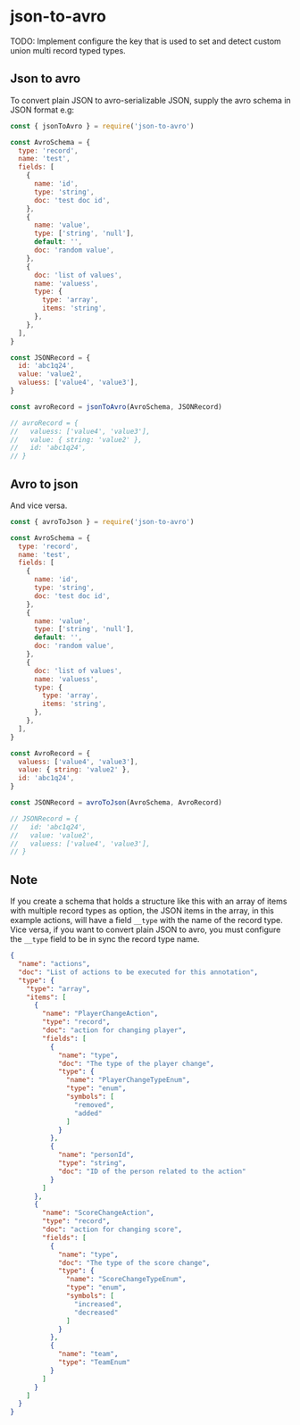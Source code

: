 # json-to-avro

TODO:
Implement configure the key that is used to set and detect custom union multi record typed types.

## Json to avro

To convert plain JSON to avro-serializable JSON, supply the avro schema in JSON format e.g:

```javascript
const { jsonToAvro } = require('json-to-avro')

const AvroSchema = {
  type: 'record',
  name: 'test',
  fields: [
    {
      name: 'id',
      type: 'string',
      doc: 'test doc id',
    },
    {
      name: 'value',
      type: ['string', 'null'],
      default: '',
      doc: 'random value',
    },
    {
      doc: 'list of values',
      name: 'valuess',
      type: {
        type: 'array',
        items: 'string',
      },
    },
  ],
}

const JSONRecord = {
  id: 'abc1q24',
  value: 'value2',
  valuess: ['value4', 'value3'],
}

const avroRecord = jsonToAvro(AvroSchema, JSONRecord)

// avroRecord = {
//   valuess: ['value4', 'value3'],
//   value: { string: 'value2' },
//   id: 'abc1q24',
// }
```
## Avro to json

And vice versa.

```javascript
const { avroToJson } = require('json-to-avro')

const AvroSchema = {
  type: 'record',
  name: 'test',
  fields: [
    {
      name: 'id',
      type: 'string',
      doc: 'test doc id',
    },
    {
      name: 'value',
      type: ['string', 'null'],
      default: '',
      doc: 'random value',
    },
    {
      doc: 'list of values',
      name: 'valuess',
      type: {
        type: 'array',
        items: 'string',
      },
    },
  ],
}

const AvroRecord = {
  valuess: ['value4', 'value3'],
  value: { string: 'value2' },
  id: 'abc1q24',
}

const JSONRecord = avroToJson(AvroSchema, AvroRecord)

// JSONRecord = {
//   id: 'abc1q24',
//   value: 'value2',
//   valuess: ['value4', 'value3'],
// }

```

## Note

If you create a schema that holds a structure like this with an array of items with multiple record types as option, the JSON items in the array, in this example actions, will have a field ```__type``` with the name of the record type. Vice versa, if you want to convert plain JSON to avro, you must configure the ```__type``` field to be in sync the record type name.
```json
{
  "name": "actions",
  "doc": "List of actions to be executed for this annotation",
  "type": {
    "type": "array",
    "items": [
      {
        "name": "PlayerChangeAction",
        "type": "record",
        "doc": "action for changing player",
        "fields": [
          {
            "name": "type",
            "doc": "The type of the player change",
            "type": {
              "name": "PlayerChangeTypeEnum",
              "type": "enum",
              "symbols": [
                "removed",
                "added"
              ]
            }
          },
          {
            "name": "personId",
            "type": "string",
            "doc": "ID of the person related to the action"
          }
        ]
      },
      {
        "name": "ScoreChangeAction",
        "type": "record",
        "doc": "action for changing score",
        "fields": [
          {
            "name": "type",
            "doc": "The type of the score change",
            "type": {
              "name": "ScoreChangeTypeEnum",
              "type": "enum",
              "symbols": [
                "increased",
                "decreased"
              ]
            }
          },
          {
            "name": "team",
            "type": "TeamEnum"
          }
        ]
      }
    ]
  }
}
```